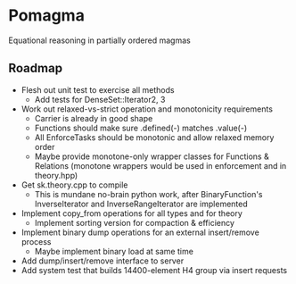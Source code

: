 Pomagma
=======

Equational reasoning in partially ordered magmas

Roadmap
-------

- Flesh out unit test to exercise all methods
    - Add tests for DenseSet::Iterator2, 3
- Work out relaxed-vs-strict operation and monotonicity requirements
    - Carrier is already in good shape
    - Functions should make sure .defined(-) matches .value(-)
    - All EnforceTasks should be monotonic and allow relaxed memory order
    - Maybe provide monotone-only wrapper classes for Functions & Relations
      (monotone wrappers would be used in enforcement and in theory.hpp)
- Get sk.theory.cpp to compile
    - This is mundane no-brain python work, after BinaryFunction's
      InverseIterator and InverseRangeIterator are implemented
- Implement copy_from operations for all types and for theory
    - Implement sorting version for compaction & efficiency
- Implement binary dump operations for an external insert/remove process
    - Maybe implement binary load at same time
- Add dump/insert/remove interface to server
- Add system test that builds 14400-element H4 group via insert requests
